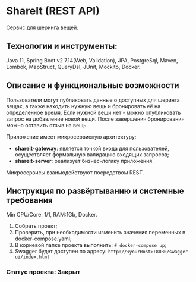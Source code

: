 # ShareIt (REST API)
Сервис для шеринга вещей.
## Технологии и инструменты:
Java 11, Spring Boot v2.7.14(Web, Validation), JPA, PostgreSql, Maven, Lombok, MapStruct, QueryDsl, JUnit, Mockito, Docker.
## Описание и функциональные возможности
Пользователи могут публиковать данные о доступных для шеринга вещах, а также находить нужную вещь и бронировать её на определённое время. Если нужной вещи нет - можно опубликовать запрос на добавление новой вещи. После завершения бронирования можно оставить отзыв на вещь.

Приложение имеет микросервисную архитектуру:
* **shareit-gateway**: является точкой входа для пользователей, осуществляет формальную валидацию входящих запросов;
* **shareit-server**: реализует бизнес-логику приложения.

Микросервисы взаимодействуют посредством REST.
## Инструкция по развёртыванию и системные требования
Min CPU/Core: 1/1, RAM:1Gb, Docker.

1. Собрать проект;
2. Проверить, при необходимости изменить значения переменных в docker-compose.yaml;
3. В корневой папке проекта выполнить: ```# docker-compose up```;
4. Swagger будет доступен по адресу: ```http://<yourHost>:8080/swagger-ui/index.html```
### Статус проекта: Закрыт